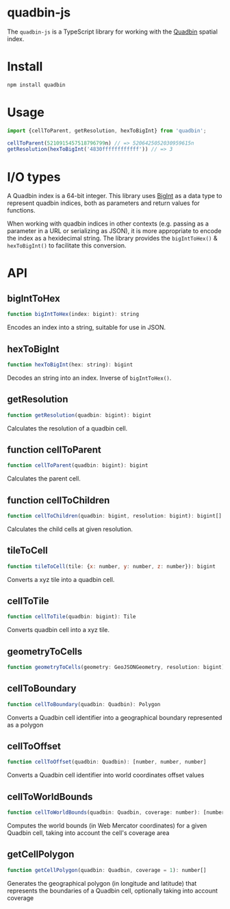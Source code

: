 # quadbin-js

The `quadbin-js` is a TypeScript library for working with the [Quadbin](https://docs.carto.com/analytics-toolbox-bigquery/overview/spatial-indexes/) spatial index.

# Install

```sh
npm install quadbin
```

# Usage

```javascript
import {cellToParent, getResolution, hexToBigInt} from 'quadbin';

cellToParent(5210915457518796799n) // => 5206425052030959615n
getResolution(hexToBigInt('4830ffffffffffff')) // => 3
```

# I/O types

A Quadbin index is a 64-bit integer. This library uses [BigInt](https://developer.mozilla.org/en-US/docs/Web/JavaScript/Reference/Global_Objects/BigInt) as a data type to represent quadbin indices, both as parameters and return values for functions.

When working with quadbin indices in other contexts (e.g. passing as a parameter in a URL or serializing as JSON), it is more appropriate to encode the index as a hexidecimal string. The library provides the `bigIntToHex()` & `hexToBigInt()` to facilitate this conversion.

# API

## bigIntToHex

```javascript
function bigIntToHex(index: bigint): string
```

Encodes an index into a string, suitable for use in JSON.

## hexToBigInt

```javascript
function hexToBigInt(hex: string): bigint
```

Decodes an string into an index. Inverse of `bigIntToHex()`.

## getResolution

```javascript
function getResolution(quadbin: bigint): bigint
```

Calculates the resolution of a quadbin cell.

## function cellToParent

```javascript
function cellToParent(quadbin: bigint): bigint
```

Calculates the parent cell.

## function cellToChildren

```javascript
function cellToChildren(quadbin: bigint, resolution: bigint): bigint[]
```

Calculates the child cells at given resolution.

## tileToCell

```javascript
function tileToCell(tile: {x: number, y: number, z: number}): bigint
```

Converts a xyz tile into a quadbin cell.

## cellToTile

```javascript
function cellToTile(quadbin: bigint): Tile
```

Converts quadbin cell into a xyz tile.

## geometryToCells

```javascript
function geometryToCells(geometry: GeoJSONGeometry, resolution: bigint): bigint
```

## cellToBoundary

```javascript
function cellToBoundary(quadbin: Quadbin): Polygon
```

Converts a Quadbin cell identifier into a geographical boundary represented as a polygon

## cellToOffset

```javascript
function cellToOffset(quadbin: Quadbin): [number, number, number]
```

Converts a Quadbin cell identifier into world coordinates offset values

## cellToWorldBounds

```javascript
function cellToWorldBounds(quadbin: Quadbin, coverage: number): [number[], number[]]
```

Computes the world bounds (in Web Mercator coordinates) for a given Quadbin cell, taking into account the cell's coverage area

## getCellPolygon

```javascript
function getCellPolygon(quadbin: Quadbin, coverage = 1): number[]
```

Generates the geographical polygon (in longitude and latitude) that represents the boundaries of a Quadbin cell, optionally taking into account coverage
